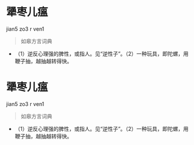 # 犟枣儿瘟
jian5 zo3 r ven1
> 如皋方言词典
- （1）逆反心理强的脾性，或指人。见“逆性子”。（2）一种玩具，即陀螺，用鞭子抽，越抽越转得快。

# 犟枣儿瘟
jian5 zo3 r ven1
> 如皋方言词典
- （1）逆反心理强的脾性，或指人。见“逆性子”。（2）一种玩具，即陀螺，用鞭子抽，越抽越转得快。

